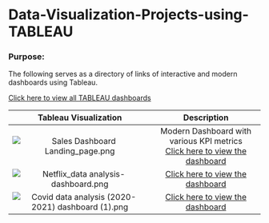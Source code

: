 # Data-Visualization-Projects-using-TABLEAU


### Purpose:

The following serves as a directory of links of interactive and modern dashboards using Tableau.

[Click here to view all TABLEAU dashboards](https://public.tableau.com/app/profile/fathimathul.harshima.p.t)

| Tableau Visualization             |  Description |
:-------------------------:|:-------------------------:
![Sales Dashboard Landing_page.png](https://drive.google.com/uc?export=view&id=1ExVXeqGOyekiydbZhgdX_gIAIgM7g3AK) |  Modern Dashboard with various KPI metrics                   <br>[Click here to view the dashboard](https://public.tableau.com/app/profile/fathimathul.harshima.p.t/viz/ModernSalesDashboardwithvariousKPImetrics_16642262216040/SalesDashboardLanding_page)
![Netflix_data analysis-dashboard.png](https://drive.google.com/uc?export=view&id=1L61bLSUwAWh9iLv41t4ZzwSnAxzqeq1s) |  [Click here to view the dashboard](https://public.tableau.com/app/profile/fathimathul.harshima.p.t/viz/NeflixDataAnalysis/Dashboard1)
![Covid data analysis (2020-2021) dashboard (1).png](https://drive.google.com/uc?export=view&id=1c13oLeYmy3LTUpLZUmGXiEDh36IiLuRX) |  [Click here to view the dashboard](https://public.tableau.com/app/profile/fathimathul.harshima.p.t/viz/Coviddataanalysis2020-2021/Dashboard1)
